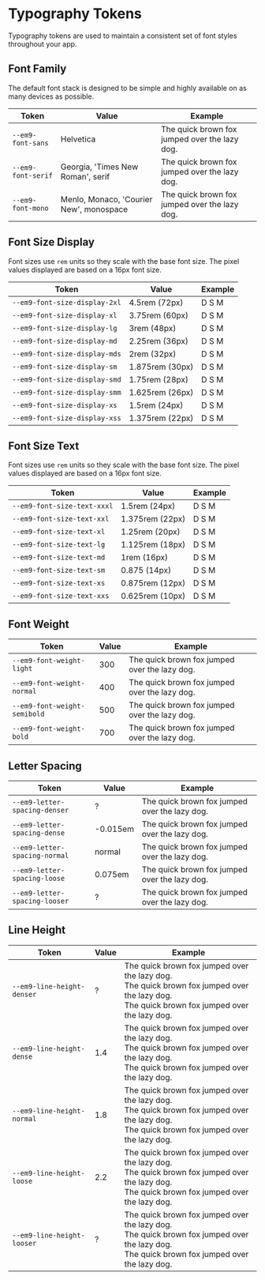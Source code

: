 # Typography Tokens

Typography tokens are used to maintain a consistent set of font styles throughout your app.

## Font Family

The default font stack is designed to be simple and highly available on as many devices as possible.

| Token             | Value                                                                                                                                         | Example                                                                                              |
| ----------------- | --------------------------------------------------------------------------------------------------------------------------------------------- | ---------------------------------------------------------------------------------------------------- |
| `--em9-font-sans`  |  Helvetica | <span style="font-family: var(--em9-font-sans)">The quick brown fox jumped over the lazy dog.</span>  |
| `--em9-font-serif` | Georgia, 'Times New Roman', serif                                                                                                             | <span style="font-family: var(--em9-font-serif)">The quick brown fox jumped over the lazy dog.</span> |
| `--em9-font-mono`  | Menlo, Monaco, 'Courier New', monospace                                                                                                       | <span style="font-family: var(--em9-font-mono)">The quick brown fox jumped over the lazy dog.</span>  |

## Font Size Display

Font sizes use `rem` units so they scale with the base font size. The pixel values displayed are based on a 16px font size.

| Token                     | Value           | Example                                                                                                                                                                                                                                                                                                                                     |
| ------------------------- | --------------- |---------------------------------------------------------------------------------------------------------------------------------------------------------------------------------------------------------------------------------------------------------------------------------------------------------------------------------------------|
| `--em9-font-size-display-2xl` | 4.5rem (72px) | <span style="line-height: calc(var(--em9-spacing-20) + var(--em9-spacing-2-5));font-size: var(--em9-font-size-display-2xl)"><span style="font-weight: var(--em9-font-weight-normal) ">D</span> <span style="font-weight: var(--em9-font-weight-semibold) ">S</span> <span style="font-weight: var(--em9-font-weight-bold) ">M</span></span> |
| `--em9-font-size-display-xl`  | 3.75rem (60px)  | <span style="line-height:var(--em9-spacing-18);font-size: var(--em9-font-size-display-xl)"><span style="font-weight: var(--em9-font-weight-normal) ">D</span> <span style="font-weight: var(--em9-font-weight-semibold) ">S</span> <span style="font-weight: var(--em9-font-weight-bold) ">M</span></span>                                  |
| `--em9-font-size-display-lg`    | 3rem (48px) | <span style="line-height:var(--em9-spacing-15);font-size: var(--em9-font-size-display-lg)"><span style="font-weight: var(--em9-font-weight-normal) ">D</span> <span style="font-weight: var(--em9-font-weight-semibold) ">S</span> <span style="font-weight: var(--em9-font-weight-bold) ">M</span></span>                                  |
| `--em9-font-size-display-md`   | 2.25rem (36px)     | <span style="line-height:var(--em9-spacing-11); font-size: var(--em9-font-size-display-md)"><span style="font-weight: var(--em9-font-weight-normal) ">D</span> <span style="font-weight: var(--em9-font-weight-semibold) ">S</span> <span style="font-weight: var(--em9-font-weight-bold) ">M</span></span>                                 |
| `--em9-font-size-display-mds`   | 2rem (32px)     | <span style="line-height:var(--em9-spacing-10); font-size: var(--em9-font-size-display-mds)"><span style="font-weight: var(--em9-font-weight-normal) ">D</span> <span style="font-weight: var(--em9-font-weight-semibold) ">S</span> <span style="font-weight: var(--em9-font-weight-bold) ">M</span></span>                                |
| `--em9-font-size-display-sm`    | 1.875rem (30px)  | <span style="line-height: calc(var(--em9-spacing-9) + var(--em9-spacing-0-5)); font-size: var(--em9-font-size-display-sm)"><span style="font-weight: var(--em9-font-weight-normal) ">D</span> <span style="font-weight: var(--em9-font-weight-semibold) ">S</span> <span style="font-weight: var(--em9-font-weight-bold) ">M</span></span>  |
| `--em9-font-size-display-smd`  | 1.75rem (28px)   | <span style="line-height:var(--em9-spacing-9); font-size: var(--em9-font-size-display-smd)"><span style="font-weight: var(--em9-font-weight-normal) ">D</span> <span style="font-weight: var(--em9-font-weight-semibold) ">S</span> <span style="font-weight: var(--em9-font-weight-bold) ">M</span></span>                                 |
| `--em9-font-size-display-smm` | 1.625rem (26px)  | <span style="line-height:var(--em9-spacing-8);font-size: var(--em9-font-size-display-smm)"><span style="font-weight: var(--em9-font-weight-normal) ">D</span> <span style="font-weight: var(--em9-font-weight-semibold) ">S</span> <span style="font-weight: var(--em9-font-weight-bold) ">M</span></span>                                  |
| `--em9-font-size-display-xs` | 1.5rem (24px)     | <span style="line-height:var(--em9-spacing-8); font-size: var(--em9-font-size-display-xs)"><span style="font-weight: var(--em9-font-weight-normal) ">D</span> <span style="font-weight: var(--em9-font-weight-semibold) ">S</span> <span style="font-weight: var(--em9-font-weight-bold) ">M</span></span>                                  |
| `--em9-font-size-display-xss` | 1.375rem (22px)   | <span style="line-height:var(--em9-spacing-7); font-size: var(--em9-font-size-display-xss)"><span style="font-weight: var(--em9-font-weight-normal) ">D</span> <span style="font-weight: var(--em9-font-weight-semibold) ">S</span> <span style="font-weight: var(--em9-font-weight-bold) ">M</span></span>                                 |



## Font Size Text

Font sizes use `rem` units so they scale with the base font size. The pixel values displayed are based on a 16px font size.

| Token                       | Value           | Example                                                                                                                                                                                                                                                                                                                                 |
|-----------------------------|-----------------|-----------------------------------------------------------------------------------------------------------------------------------------------------------------------------------------------------------------------------------------------------------------------------------------------------------------------------------------|
| `--em9-font-size-text-xxxl` | 1.5rem (24px)   | <span style="line-height: var(--em9-spacing-7); font-size: var(--em9-font-size-text-xxxl)"><span style="font-weight: var(--em9-font-weight-normal) ">D</span> <span style="font-weight: var(--em9-font-weight-semibold) ">S</span> <span style="font-weight: var(--em9-font-weight-bold) ">M</span></span>                              |
| `--em9-font-size-text-xxl`  | 1.375rem (22px) | <span style="line-height: var(--em9-spacing-7); font-size: var(--em9-font-size-text-xxl)"><span style="font-weight: var(--em9-font-weight-normal) ">D</span> <span style="font-weight: var(--em9-font-weight-semibold) ">S</span> <span style="font-weight: var(--em9-font-weight-bold) ">M</span></span>                               |
| `--em9-font-size-text-xl`   | 1.25rem (20px)  | <span style="line-height: var(--em9-spacing-7); font-size: var(--em9-font-size-text-xl)"><span style="font-weight: var(--em9-font-weight-normal) ">D</span> <span style="font-weight: var(--em9-font-weight-semibold) ">S</span> <span style="font-weight: var(--em9-font-weight-bold) ">M</span></span>                                |
| `--em9-font-size-text-lg`   | 1.125rem (18px) | <span style="line-height: calc(var(--em9-spacing-6) + 2px); font-size: var(--em9-font-size-text-lg)"><span style="font-weight: var(--em9-font-weight-normal) ">D</span> <span style="font-weight: var(--em9-font-weight-semibold) ">S</span> <span style="font-weight: var(--em9-font-weight-bold) ">M</span></span>                    |
| `--em9-font-size-text-md`   | 1rem (16px)     | <span style="line-height: var(--em9-spacing-6); font-size: var(--em9-font-size-text-md)"><span style="font-weight: var(--em9-font-weight-normal) ">D</span> <span style="font-weight: var(--em9-font-weight-semibold) ">S</span> <span style="font-weight: var(--em9-font-weight-bold) ">M</span></span>                                |
| `--em9-font-size-text-sm`   | 0.875 (14px)    | <span style="line-height: calc(var(--em9-spacing-6) + var(--em9-spacing-0-5)); font-size: var(--em9-font-size-text-sm)"><span style="font-weight: var(--em9-font-weight-normal) ">D</span> <span style="font-weight: var(--em9-font-weight-semibold) ">S</span> <span style="font-weight: var(--em9-font-weight-bold) ">M</span></span> |
| `--em9-font-size-text-xs`   | 0.875rem (12px) | <span style="line-height: var(--em9-spacing-5); font-size: var(--em9-font-size-text-xs)"><span style="font-weight: var(--em9-font-weight-normal) ">D</span> <span style="font-weight: var(--em9-font-weight-semibold) ">S</span> <span style="font-weight: var(--em9-font-weight-bold) ">M</span></span>                                |
| `--em9-font-size-text-xxs`  | 0.625rem (10px) | <span style="line-height: var(--em9-spacing-5); font-size: var(--em9-font-size-text-xxs)"><span style="font-weight: var(--em9-font-weight-normal) ">D</span> <span style="font-weight: var(--em9-font-weight-semibold) ">S</span> <span style="font-weight: var(--em9-font-weight-bold) ">M</span></span>                               |



## Font Weight

| Token                       | Value | Example                                                                                                         |
| --------------------------- | ----- | --------------------------------------------------------------------------------------------------------------- |
| `--em9-font-weight-light`    | 300   | <span style="font-weight: var(--em9-font-weight-light);">The quick brown fox jumped over the lazy dog.</span>    |
| `--em9-font-weight-normal`   | 400   | <span style="font-weight: var(--em9-font-weight-normal);">The quick brown fox jumped over the lazy dog.</span>   |
| `--em9-font-weight-semibold` | 500   | <span style="font-weight: var(--em9-font-weight-semibold);">The quick brown fox jumped over the lazy dog.</span> |
| `--em9-font-weight-bold`     | 700   | <span style="font-weight: var(--em9-font-weight-bold);">The quick brown fox jumped over the lazy dog.</span>     |

## Letter Spacing

| Token                        | Value    | Example                                                                                                             |
| ---------------------------- | -------- | ------------------------------------------------------------------------------------------------------------------- |
| `--em9-letter-spacing-denser` | ?        | <span style="letter-spacing: var(--em9-letter-spacing-denser);">The quick brown fox jumped over the lazy dog.</span> |
| `--em9-letter-spacing-dense`  | -0.015em | <span style="letter-spacing: var(--em9-letter-spacing-dense);">The quick brown fox jumped over the lazy dog.</span>  |
| `--em9-letter-spacing-normal` | normal   | <span style="letter-spacing: var(--em9-letter-spacing-normal);">The quick brown fox jumped over the lazy dog.</span> |
| `--em9-letter-spacing-loose`  | 0.075em  | <span style="letter-spacing: var(--em9-letter-spacing-loose);">The quick brown fox jumped over the lazy dog.</span>  |
| `--em9-letter-spacing-looser` | ?        | <span style="letter-spacing: var(--em9-letter-spacing-looser);">The quick brown fox jumped over the lazy dog.</span> |

## Line Height

| Token                     | Value | Example                                                                                                                                                                                                       |
| ------------------------- | ----- | ------------------------------------------------------------------------------------------------------------------------------------------------------------------------------------------------------------- |
| `--em9-line-height-denser` | ?     | <div style="line-height: var(--em9-line-height-denser);">The quick brown fox jumped over the lazy dog.<br>The quick brown fox jumped over the lazy dog.<br>The quick brown fox jumped over the lazy dog.</div> |
| `--em9-line-height-dense`  | 1.4   | <div style="line-height: var(--em9-line-height-dense);">The quick brown fox jumped over the lazy dog.<br>The quick brown fox jumped over the lazy dog.<br>The quick brown fox jumped over the lazy dog.</div>  |
| `--em9-line-height-normal` | 1.8   | <div style="line-height: var(--em9-line-height-normal);">The quick brown fox jumped over the lazy dog.<br>The quick brown fox jumped over the lazy dog.<br>The quick brown fox jumped over the lazy dog.</div> |
| `--em9-line-height-loose`  | 2.2   | <div style="line-height: var(--em9-line-height-loose);">The quick brown fox jumped over the lazy dog.<br>The quick brown fox jumped over the lazy dog.<br>The quick brown fox jumped over the lazy dog.</div>  |
| `--em9-line-height-looser` | ?     | <div style="line-height: var(--em9-line-height-looser);">The quick brown fox jumped over the lazy dog.<br>The quick brown fox jumped over the lazy dog.<br>The quick brown fox jumped over the lazy dog.</div> |
